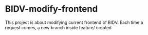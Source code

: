 # BIDV-modify-frontend
This project is about modifying current frontend of BIDV. Each time a request comes, a new branch inside feature/ created
